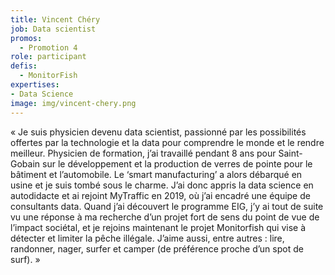 ```yaml
---
title: Vincent Chéry
job: Data scientist
promos:
  - Promotion 4
role: participant
defis:
  - MonitorFish
expertises:
- Data Science
image: img/vincent-chery.png
---
```

« Je suis physicien devenu data scientist, passionné par les possibilités offertes par la technologie et la data pour comprendre le monde et le rendre meilleur. Physicien de formation, j’ai travaillé pendant 8 ans pour Saint-Gobain sur le développement et la production de verres de pointe pour le bâtiment et l’automobile. Le ‘smart manufacturing’ a alors débarqué en usine et je suis tombé sous le charme. J’ai donc appris la data science en autodidacte et ai rejoint MyTraffic en 2019, où j’ai encadré une équipe de consultants data. Quand j’ai découvert le programme EIG, j’y ai tout de suite vu une réponse à ma recherche d’un projet fort de sens du point de vue de l’impact sociétal, et je rejoins maintenant le projet Monitorfish qui vise à détecter et limiter la pêche illégale. J’aime aussi, entre autres : lire, randonner, nager, surfer et camper (de préférence proche d’un spot de surf). »
